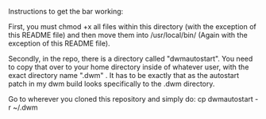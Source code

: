 Instructions to get the bar working:

First, you must chmod +x all files within this directory (with the exception of this README file) and then move them into /usr/local/bin/ (Again with the exception of this README file). 

Secondly, in the repo, there is a directory called "dwmautostart". You need to copy that over to your home directory inside of whatever user, with the exact directory name ".dwm" . It has to be exactly that as the autostart patch in my dwm build looks specifically to the .dwm directory. 

Go to wherever you cloned this repository and simply do:
cp dwmautostart -r ~/.dwm
